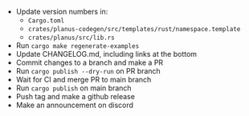 - Update version numbers in:
  - `Cargo.toml`
  - `crates/planus-codegen/src/templates/rust/namespace.template`
  - `crates/planus/src/lib.rs`
- Run `cargo make regenerate-examples`
- Update CHANGELOG.md, including links at the bottom
- Commit changes to a branch and make a PR
- Run `cargo publish --dry-run` on PR branch
- Wait for CI and merge PR to main branch
- Run `cargo publish` on main branch
- Push tag and make a github release
- Make an announcement on discord
